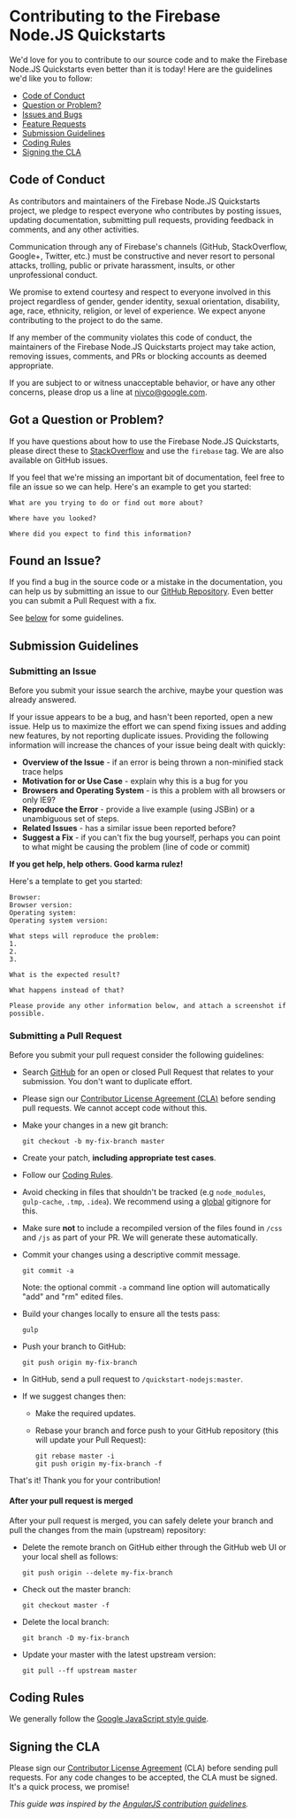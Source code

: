 # Contributing to the Firebase Node.JS Quickstarts

We'd love for you to contribute to our source code and to make the Firebase Node.JS Quickstarts even better than it is today! Here are the guidelines we'd like you to follow:

 - [Code of Conduct](#coc)
 - [Question or Problem?](#question)
 - [Issues and Bugs](#issue)
 - [Feature Requests](#feature)
 - [Submission Guidelines](#submit)
 - [Coding Rules](#rules)
 - [Signing the CLA](#cla)

## <a name="coc"></a>Code of Conduct

As contributors and maintainers of the Firebase Node.JS Quickstarts project, we pledge to respect everyone who contributes by posting issues, updating documentation, submitting pull requests, providing feedback in comments, and any other activities.

Communication through any of Firebase's channels (GitHub, StackOverflow, Google+, Twitter, etc.) must be constructive and never resort to personal attacks, trolling, public or private harassment, insults, or other unprofessional conduct.

We promise to extend courtesy and respect to everyone involved in this project regardless of gender, gender identity, sexual orientation, disability, age, race, ethnicity, religion, or level of experience. We expect anyone contributing to the project to do the same.

If any member of the community violates this code of conduct, the maintainers of the Firebase Node.JS Quickstarts project may take action, removing issues, comments, and PRs or blocking accounts as deemed appropriate.

If you are subject to or witness unacceptable behavior, or have any other concerns, please drop us a line at nivco@google.com.

## <a name="question"></a>Got a Question or Problem?

If you have questions about how to use the Firebase Node.JS Quickstarts, please direct these to [StackOverflow][stackoverflow] and use the `firebase` tag. We are also available on GitHub issues.

If you feel that we're missing an important bit of documentation, feel free to
file an issue so we can help. Here's an example to get you started:

```
What are you trying to do or find out more about?

Where have you looked?

Where did you expect to find this information?
```

## <a name="issue"></a>Found an Issue?
If you find a bug in the source code or a mistake in the documentation, you can help us by
submitting an issue to our [GitHub Repository][github]. Even better you can submit a Pull Request
with a fix.

See [below](#submit) for some guidelines.

## <a name="submit"></a>Submission Guidelines

### Submitting an Issue
Before you submit your issue search the archive, maybe your question was already answered.

If your issue appears to be a bug, and hasn't been reported, open a new issue.
Help us to maximize the effort we can spend fixing issues and adding new
features, by not reporting duplicate issues.  Providing the following information will increase the
chances of your issue being dealt with quickly:

* **Overview of the Issue** - if an error is being thrown a non-minified stack trace helps
* **Motivation for or Use Case** - explain why this is a bug for you
* **Browsers and Operating System** - is this a problem with all browsers or only IE9?
* **Reproduce the Error** - provide a live example (using JSBin) or a unambiguous set of steps.
* **Related Issues** - has a similar issue been reported before?
* **Suggest a Fix** - if you can't fix the bug yourself, perhaps you can point to what might be
  causing the problem (line of code or commit)

**If you get help, help others. Good karma rulez!**

Here's a template to get you started:

```
Browser:
Browser version:
Operating system:
Operating system version:

What steps will reproduce the problem:
1.
2.
3.

What is the expected result?

What happens instead of that?

Please provide any other information below, and attach a screenshot if possible.
```

### Submitting a Pull Request
Before you submit your pull request consider the following guidelines:

* Search [GitHub](https://github.com/firebase/quickstart-nodejs/pulls) for an open or closed Pull Request
  that relates to your submission. You don't want to duplicate effort.
* Please sign our [Contributor License Agreement (CLA)](#cla) before sending pull
  requests. We cannot accept code without this.
* Make your changes in a new git branch:

     ```shell
     git checkout -b my-fix-branch master
     ```

* Create your patch, **including appropriate test cases**.
* Follow our [Coding Rules](#rules).
* Avoid checking in files that shouldn't be tracked (e.g `node_modules`, `gulp-cache`, `.tmp`, `.idea`). We recommend using a [global](#global-gitignore) gitignore for this.
* Make sure **not** to include a recompiled version of the files found in `/css` and `/js` as part of your PR. We will generate these automatically.
* Commit your changes using a descriptive commit message.

     ```shell
     git commit -a
     ```
  Note: the optional commit `-a` command line option will automatically "add" and "rm" edited files.

* Build your changes locally to ensure all the tests pass:

    ```shell
   gulp
    ```

* Push your branch to GitHub:

    ```shell
    git push origin my-fix-branch
    ```

* In GitHub, send a pull request to `/quickstart-nodejs:master`.
* If we suggest changes then:
  * Make the required updates.
  * Rebase your branch and force push to your GitHub repository (this will update your Pull Request):

    ```shell
    git rebase master -i
    git push origin my-fix-branch -f
    ```

That's it! Thank you for your contribution!

#### After your pull request is merged

After your pull request is merged, you can safely delete your branch and pull the changes
from the main (upstream) repository:

* Delete the remote branch on GitHub either through the GitHub web UI or your local shell as follows:

    ```shell
    git push origin --delete my-fix-branch
    ```

* Check out the master branch:

    ```shell
    git checkout master -f
    ```

* Delete the local branch:

    ```shell
    git branch -D my-fix-branch
    ```

* Update your master with the latest upstream version:

    ```shell
    git pull --ff upstream master
    ```

## <a name="rules"></a>Coding Rules

We generally follow the [Google JavaScript style guide][java-style-guide].

## <a name="cla"></a>Signing the CLA

Please sign our [Contributor License Agreement][google-cla] (CLA) before sending pull requests. For any code
changes to be accepted, the CLA must be signed. It's a quick process, we promise!

*This guide was inspired by the [AngularJS contribution guidelines](https://github.com/angular/angular.js/blob/master/CONTRIBUTING.md).*

[github]: https://github.com/firebase/quickstart-java
[google-cla]: https://cla.developers.google.com
[java-style-guide]: https://google.github.io/styleguide/javaguide.html
[stackoverflow]: http://stackoverflow.com/questions/tagged/firebase
[global-gitignore]: https://help.github.com/articles/ignoring-files/#create-a-global-gitignore
